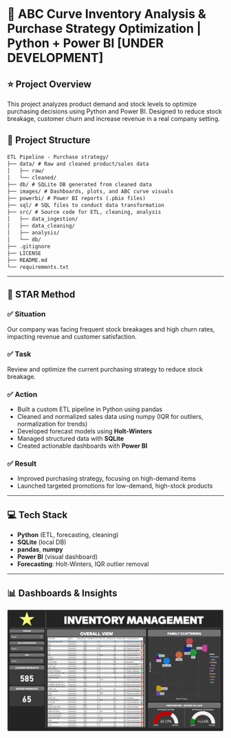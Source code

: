 # 🧠 ABC Curve Inventory Analysis & Purchase Strategy Optimization | Python + Power BI [UNDER DEVELOPMENT]

## ⭐ Project Overview

This project analyzes product demand and stock levels to optimize purchasing decisions using Python and Power BI. Designed to reduce stock breakage, customer churn and increase revenue in a real company setting.

## 📁 Project Structure

```text
ETL Pipeline - Purchase strategy/
├── data/ # Raw and cleaned product/sales data
│   ├── raw/
│   └── cleaned/
├── db/ # SQLite DB generated from cleaned data
├── images/ # Dashboards, plots, and ABC curve visuals
├── powerbi/ # Power BI reports (.pbix files)
├── sql/ # SQL files to conduct data transformation
├── src/ # Source code for ETL, cleaning, analysis
│   ├── data_ingestion/
│   ├── data_cleaning/
│   ├── analysis/
│   └── db/
├── .gitignore
├── LICENSE
├── README.md
└── requirements.txt
```
---
## 🌟 STAR Method

### ✅ Situation
Our company was facing frequent stock breakages and high churn rates, impacting revenue and customer satisfaction.

### ✅ Task
Review and optimize the current purchasing strategy to reduce stock breakage.

### ✅ Action
- Built a custom ETL pipeline in Python using pandas
- Cleaned and normalized sales data using numpy (IQR for outliers, normalization for trends)
- Developed forecast models using **Holt-Winters**
- Managed structured data with **SQLite**
- Created actionable dashboards with **Power BI**

### ✅ Result
- Improved purchasing strategy, focusing on high-demand items
- Launched targeted promotions for low-demand, high-stock products

---

## 💻 Tech Stack

- **Python** (ETL, forecasting, cleaning)
- **SQLite** (local DB)
- **pandas**, **numpy**
- **Power BI** (visual dashboard)
- **Forecasting**: Holt-Winters, IQR outlier removal

---

## 📊 Dashboards & Insights

![Dashboard Preview](images/powerbi.png)

